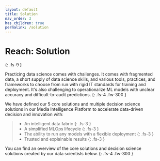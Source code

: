 ```yaml
---
layout: default
title: Solution
nav_order: 3
has_children: true
permalink: /solution
---
```


# Reach: Solution
{: .fs-9 }

Practicing data science comes with challenges. It comes with fragmented data, a short supply of data science skills, and various tools, practices, and frameworks to choose from run with rigid IT standards for training and deployment. It's also challenging to operationalize ML models with unclear accuracy and difficult-to-audit predictions.
{: .fs-4 .fw-300 }

We have defined our 5 core solutions and multiple decision science solutions in our <span class="text-purple-100">Media Intelligence Platform</span> to accelerate data-driven decision and innovation with:
> - An intelligent data fabric
{: .fs-3 }
> - A simplified MLOps lifecycle
{: .fs-3 }
> - The ability to run any models with a flexible deployment
{: .fs-3 }
> - Trusted and explainable results
{: .fs-3 }

You can find an overview of the core solutions and decision science solutions created by our data scientists below.
{: .fs-4 .fw-300 }